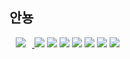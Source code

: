 <h2>안뇽</h2>

<a href="https://www.instagram.com/churi__/">
    <img 
        src="http://img.shields.io/badge/-Instagram-E4405F?style=flat&logo=Instagram&logoColor=white&link=https://www.instagram.com/churi__/"
        style="height : auto; margin-left : 10px; margin-right : 10px;"/>
</a>



<img src="https://img.shields.io/badge/Elastic-005571?style=flat-square&logo=Elastic&logoColor=white"/>
<img src="https://img.shields.io/badge/Elasticsearch-005571?style=flat-square&logo=Elasticsearch&logoColor=white"/>
<img src="https://img.shields.io/badge/Logstash-005571?style=flat-square&logo=Logstash&logoColor=white"/>


<img src="https://img.shields.io/badge/React-61DAFB?style=flat-square&logo=React&logoColor=white"/>
<img src="https://img.shields.io/badge/JavaScript-F7DF1E?style=flat-square&logo=Android&logoColor=white"/>
<img src="https://img.shields.io/badge/Kotlin-7F52FF?style=flat-square&logo=Kotlin&logoColor=white"/>

<img src="https://img.shields.io/badge/Android-3DDC84?style=flat-square&logo=JavaScript&logoColor=white"/>
